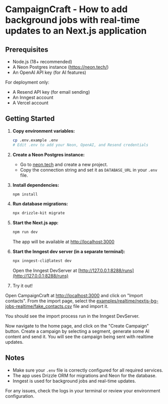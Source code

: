 # CampaignCraft - How to add background jobs with real-time updates to an Next.js application

## Prerequisites

- Node.js (18+ recommended)
- A Neon Postgres instance (https://neon.tech/)
- An OpenAI API key (for AI features)

For deployment only:

- A Resend API key (for email sending)
- An Inngest account
- A Vercel account

## Getting Started

1. **Copy environment variables:**

   ```bash
   cp .env.example .env
   # Edit .env to add your Neon, OpenAI, and Resend credentials
   ```

2. **Create a Neon Postgres instance:**
   - Go to [neon.tech](https://neon.tech/) and create a new project.
   - Copy the connection string and set it as `DATABASE_URL` in your `.env` file.

3. **Install dependencies:**

   ```bash
   npm install
   ```

4. **Run database migrations:**

   ```bash
   npx drizzle-kit migrate
   ```

5. **Start the Next.js app:**

   ```bash
   npm run dev
   ```

   The app will be available at [http://localhost:3000](http://localhost:3000)

6. **Start the Inngest dev server (in a separate terminal):**

   ```bash
   npx inngest-cli@latest dev
   ```

   Open the Inngest DevServer at [http://127.0.0.1:8288/runs](http://127.0.0.1:8288/runs)

7. Try it out!

Open CampaignCraft at [http://localhost:3000](http://localhost:3000) and click on "Import contacts".
From the import page, select the [examples/realtime/nextjs-bg-jobs-realtime/fake_contacts.csv](examples/realtime/nextjs-bg-jobs-realtime/fake_contacts.csv) file and import it.

You should see the import process run in the Inngest DevServer.

Now navigate to the home page, and click on the "Create Campaign" button. Create a campaign by selecting a segment, generate some AI content and send it. You will see the campaign being sent with realtime updates.

## Notes

- Make sure your `.env` file is correctly configured for all required services.
- The app uses Drizzle ORM for migrations and Neon for the database.
- Inngest is used for background jobs and real-time updates.

For any issues, check the logs in your terminal or review your environment configuration.
